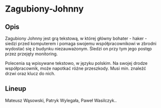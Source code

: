 # Zagubiony-Johnny


## Opis

Zagubiony Johnny jest grą tekstową, w której główny bohater - haker - siedzi 
przed komputerem i pomaga swojemu współpracownikowi w zbrodni wydostać się z budynku niezauważonym.
Śledzi on przy tym jego postęp przez przejęty monitoring.

Polecenia są wpisywane tekstowo, w języku polskim. Na swojej drodze współpracownik, 
może napotkać różne przeszkody. Musi min. znaleźć drzwi oraz klucz do nich.

## Lineup

Mateusz Wąsowski,
Patryk Wylegała,
Paweł Wasilczyk..
